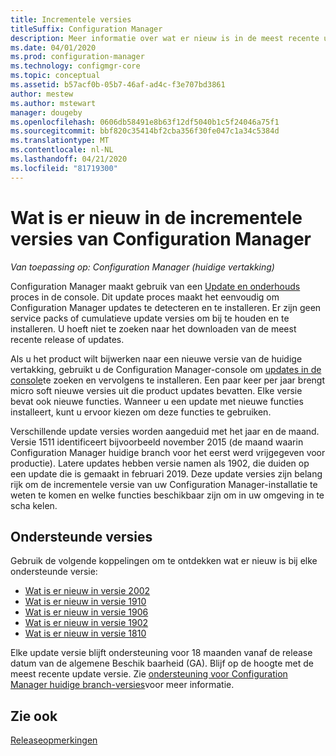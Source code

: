 ```yaml
---
title: Incrementele versies
titleSuffix: Configuration Manager
description: Meer informatie over wat er nieuw is in de meest recente update voor Configuration Manager.
ms.date: 04/01/2020
ms.prod: configuration-manager
ms.technology: configmgr-core
ms.topic: conceptual
ms.assetid: b57acf0b-05b7-46af-ad4c-f3e707bd3861
author: mestew
ms.author: mstewart
manager: dougeby
ms.openlocfilehash: 0606db58491e8b63f12df5040b1c5f24046a75f1
ms.sourcegitcommit: bbf820c35414bf2cba356f30fe047c1a34c5384d
ms.translationtype: MT
ms.contentlocale: nl-NL
ms.lasthandoff: 04/21/2020
ms.locfileid: "81719300"
---
```

# <a name="whats-new-in-configuration-manager-incremental-versions"></a>Wat is er nieuw in de incrementele versies van Configuration Manager

*Van toepassing op: Configuration Manager (huidige vertakking)*

Configuration Manager maakt gebruik van een [Update en onderhouds](../../servers/manage/updates.md) proces in de console. Dit update proces maakt het eenvoudig om Configuration Manager updates te detecteren en te installeren. Er zijn geen service packs of cumulatieve update versies om bij te houden en te installeren. U hoeft niet te zoeken naar het downloaden van de meest recente release of updates.

Als u het product wilt bijwerken naar een nieuwe versie van de huidige vertakking, gebruikt u de Configuration Manager-console om [updates in de console](../../servers/manage/install-in-console-updates.md)te zoeken en vervolgens te installeren. Een paar keer per jaar brengt micro soft nieuwe versies uit die product updates bevatten. Elke versie bevat ook nieuwe functies. Wanneer u een update met nieuwe functies installeert, kunt u ervoor kiezen om deze functies te gebruiken.

Verschillende update versies worden aangeduid met het jaar en de maand. Versie 1511 identificeert bijvoorbeeld november 2015 (de maand waarin Configuration Manager huidige branch voor het eerst werd vrijgegeven voor productie). Latere updates hebben versie namen als 1902, die duiden op een update die is gemaakt in februari 2019. Deze update versies zijn belang rijk om de incrementele versie van uw Configuration Manager-installatie te weten te komen en welke functies beschikbaar zijn om in uw omgeving in te scha kelen.

## <a name="supported-versions"></a>Ondersteunde versies

Gebruik de volgende koppelingen om te ontdekken wat er nieuw is bij elke ondersteunde versie:

- [Wat is er nieuw in versie 2002](whats-new-in-version-2002.md)  
- [Wat is er nieuw in versie 1910](whats-new-in-version-1910.md)  
- [Wat is er nieuw in versie 1906](whats-new-in-version-1906.md)  
- [Wat is er nieuw in versie 1902](whats-new-in-version-1902.md)  
- [Wat is er nieuw in versie 1810](whats-new-in-version-1810.md)  

Elke update versie blijft ondersteuning voor 18 maanden vanaf de release datum van de algemene Beschik baarheid (GA).  Blijf op de hoogte met de meest recente update versie. Zie [ondersteuning voor Configuration Manager huidige branch-versies](../../servers/manage/current-branch-versions-supported.md)voor meer informatie.  

## <a name="see-also"></a>Zie ook

[Releaseopmerkingen](../../servers/deploy/install/release-notes.md)

